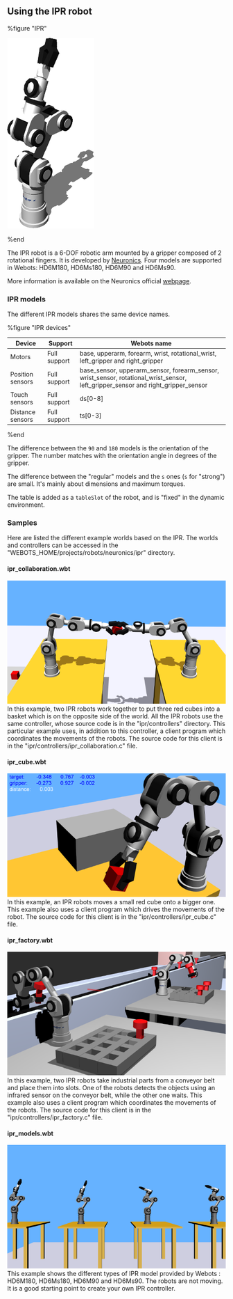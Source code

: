 ## Using the IPR robot

%figure "IPR"

![ipr.png](images/ipr.png)

%end

The IPR robot is a 6-DOF robotic arm mounted by a gripper composed of 2 rotational fingers.
It is developed by [Neuronics](http://www.neuronics.be/).
Four models are supported in Webots: HD6M180, HD6Ms180, HD6M90 and HD6Ms90.

More information is available on the Neuronics official [webpage](http://www.neuronics.be/).

### IPR models

The different IPR models shares the same device names.

%figure "IPR devices"

| Device | Support | Webots name |
| --- | --- | --- |
| Motors | Full support | base, upperarm, forearm, wrist, rotational_wrist, left_gripper and right_gripper |
| Position sensors | Full support | base_sensor, upperarm_sensor, forearm_sensor, wrist_sensor, rotational_wrist_sensor, left_gripper_sensor and right_gripper_sensor |
| Touch sensors | Full support | ds[0-8] |
| Distance sensors | Full support | ts[0-3] |

%end

The difference between the `90` and `180` models is the orientation of the gripper.
The number matches with the orientation angle in degrees of the gripper.

The difference between the "regular" models and the `s` ones (`s` for "strong") are small.
It's mainly about dimensions and maximum torques.

The table is added as a `tableSlot` of the robot, and is "fixed" in the dynamic environment.

### Samples

Here are listed the different example worlds based on the IPR.
The worlds and controllers can be accessed in the "WEBOTS\_HOME/projects/robots/neuronics/ipr" directory.

#### ipr\_collaboration.wbt

![ipr_collaboration.png](images/ipr_collaboration.png) In this example, two IPR robots work together to put three red cubes into a basket which is on the opposite side of the world.
All the IPR robots use the same controller, whose source code is in the "ipr/controllers" directory.
This particular example uses, in addition to this controller, a client program which coordinates the movements of the robots.
The source code for this client is in the "ipr/controllers/ipr\_collaboration.c" file.

#### ipr\_cube.wbt

![ipr_cube.png](images/ipr_cube.png) In this example, an IPR robots moves a small red cube onto a bigger one.
This example also uses a client program which drives the movements of the robot.
The source code for this client is in the "ipr/controllers/ipr\_cube.c" file.

#### ipr\_factory.wbt

![ipr_factory.png](images/ipr_factory.png) In this example, two IPR robots take industrial parts from a conveyor belt and place them into slots.
One of the robots detects the objects using an infrared sensor on the conveyor belt, while the other one waits.
This example also uses a client program which coordinates the movements of the robots.
The source code for this client is in the "ipr/controllers/ipr\_factory.c" file.

#### ipr\_models.wbt

![ipr_models.png](images/ipr_models.png) This example shows the different types of IPR model provided by Webots : HD6M180, HD6Ms180, HD6M90 and HD6Ms90.
The robots are not moving.
It is a good starting point to create your own IPR controller.

